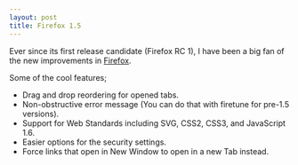 ```yaml
---
layout: post
title: Firefox 1.5
---
```


Ever since its first release candidate (Firefox RC 1), I have been a big fan of the new improvements in <a href="http://www.firefox.com/">Firefox</a>.

Some of the cool features;

- Drag and drop reordering for opened tabs.
- Non-obstructive error message (You can do that with firetune for pre-1.5 versions).
- Support for Web Standards including SVG, CSS2, CSS3, and JavaScript 1.6.
- Easier options for the security settings.
- Force links that open in New Window to open in a new Tab instead.